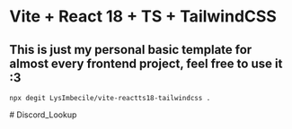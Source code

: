 # Vite + React 18 + TS + TailwindCSS 

## This is just my personal basic template for almost every frontend project, feel free to use it :3 
```
npx degit LysImbecile/vite-reactts18-tailwindcss .
```

#   D i s c o r d _ L o o k u p  
 